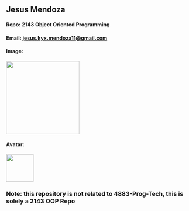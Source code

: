 ## Jesus Mendoza
#### Repo: 2143 Object Oriented Programming
#### Email: jesus.kyx.mendoza11@gmail.com
#### Image:
<img src="https://ca.slack-edge.com/TBMBG710S-U07J6EFCBTR-ef25ca4db77f-512" width="200">

#### Avatar:
<img src="https://avatars.githubusercontent.com/u/162663012?s=400&u=d33c92fb8cc40c36474756198806585946fb1596&v=4" width="75">

### **Note:** this repository is not related to 4883-Prog-Tech, this is solely a 2143 OOP Repo
